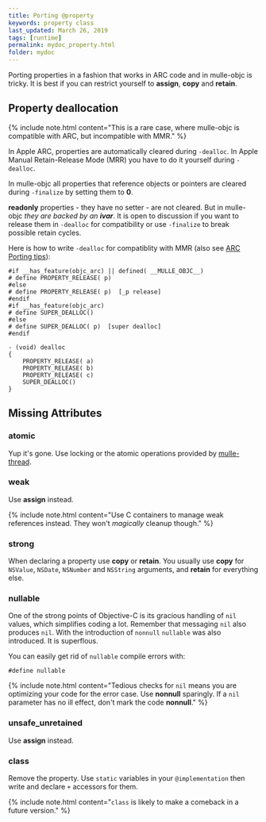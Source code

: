 ```yaml
---
title: Porting @property
keywords: property class
last_updated: March 26, 2019
tags: [runtime]
permalink: mydoc_property.html
folder: mydoc
---
```


Porting properties in a fashion that works in ARC code and in mulle-objc is
tricky. It is best if you can restrict yourself to **assign**, **copy** and **retain**.



## Property deallocation

{% include note.html content="This is a rare case, where mulle-objc is compatible with ARC, but incompatible with MMR." %}

In Apple ARC, properties are automatically cleared during `-dealloc`. In Apple Manual Retain-Release Mode (MRR)
you have to do it yourself during `-dealloc`.

In mulle-objc all properties that reference objects or pointers are cleared during `-finalize` by
setting them to **0**.

**readonly** properties - they have no setter - are not cleared. But in mulle-objc _they are backed by an **ivar**_.
It is open to discussion if you want to release them in `-dealloc` for compatibility or use `-finalize` to break
possible retain cycles.

Here is how to write `-dealloc` for compatiblity with MMR (also see [ARC Porting tips](mydoc_arc.html)):

```
#if __has_feature(objc_arc) || defined( __MULLE_OBJC__)
# define PROPERTY_RELEASE( p)
#else
# define PROPERTY_RELEASE( p)  [_p release]
#endif
#if __has_feature(objc_arc)
# define SUPER_DEALLOC()
#else
# define SUPER_DEALLOC( p)  [super dealloc]
#endif

- (void) dealloc
{
    PROPERTY_RELEASE( a)
    PROPERTY_RELEASE( b)
    PROPERTY_RELEASE( c)
    SUPER_DEALLOC()
}

```

## Missing Attributes

### atomic

Yup it's gone. Use locking or the atomic operations provided by
[mulle-thread](//github.com/mulle-concurrent/mulle-thread).

### weak

Use **assign** instead.

{% include note.html content="Use C containers to manage weak references
instead. They won't *magically* cleanup though." %}

### strong

When declaring a property use **copy** or **retain**. You usually
use **copy** for `NSValue`, `NSDate`, `NSNumber` and `NSString` arguments,
and **retain** for everything else.

### nullable

One of the strong points of Objective-C is its gracious handling of
`nil` values, which simplifies coding a lot. Remember that messaging `nil`
also produces `nil`. With the introduction of `nonnull` `nullable` was
also introduced. It is superflous.

You can easily get rid of `nullable` compile errors with:

```
#define nullable
```

{% include note.html content="Tedious checks for `nil` means you are optimizing
your code for the error case. Use **nonnull** sparingly. If a `nil` parameter
has no ill effect, don't mark the code **nonnull**." %}

### unsafe_unretained

Use **assign** instead.


### class

Remove the property. Use `static` variables in your `@implementation`
then write and declare `+` accessors for them.

{% include note.html content="`class` is likely to make a comeback in a future version." %}

